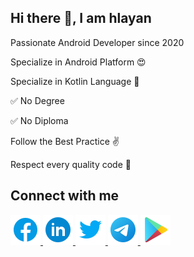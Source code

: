 ## Hi there 👋, I am hlayan

Passionate Android Developer since 2020

Specialize in Android Platform 😍

Specialize in Kotlin Language 🥰

✅ No Degree

✅ No Diploma

Follow the Best Practice ✌️

Respect every quality code 🫡

## Connect with me

<a href="https://www.facebook.com/hlayan.fb">
  <img alt="Facebook" src="https://github.com/hlayan/hlayan/blob/main/connect-with-me-icons/icons8-facebook.svg" width=48" height="48">
</a>

<a href="https://www.linkedin.com/in/hlayan">
  <img alt="LinkedIn" src="https://github.com/hlayan/hlayan/blob/main/connect-with-me-icons/icons8-linkedin-circled.svg" width=48" height="48">
</a>

<a href="https://twitter.com/hlayan_tt">
  <img alt="Twitter" src="https://github.com/hlayan/hlayan/blob/main/connect-with-me-icons/icons8-twitter.svg" width=48" height="48">
</a>

<a href="https://t.me/hlayan_tg">
  <img alt="Telegram" src="https://github.com/hlayan/hlayan/blob/main/connect-with-me-icons/icons8-telegram-app.svg" width=48" height="48">
</a>

<a href="https://play.google.com/store/apps/dev?id=4979257576048559572">
  <img alt="GooglePlay" src="https://github.com/hlayan/hlayan/blob/main/connect-with-me-icons/icons8-google-play.svg" width=48" height="48">
</a>
